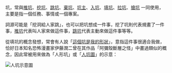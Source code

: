 <!-- TITLE: 坑 -->


坑，常與[推坑](推坑)、[挖坑](挖坑)、[跳坑](跳坑)、[棄坑](棄坑)、[坑主](坑主)、[入坑](入坑)、[填坑](填坑)、[拉坑](拉坑)、[搶坑](搶坑) 一同使用，主要是指一個任務、事情或一個專案。

詞源可能是「挖洞給人家跳」，也可以把坑想成一件事，挖了坑則代表規畫了一件事，[推坑](推坑)代表叫人家來做這件事，[跳坑](跳坑)代表主動來做這件事等等。

從填坑的概念發想，常會有人說「[這個坑是我的形狀](這個坑是我的形狀)」，意指這件事很適合我做，恰好日本知名恐怖漫畫家伊藤潤二曾在其作品「阿彌殼斷層之怪」中畫過類似的概念，因此常被用來做為「人形坑」或「[人坑圖](人坑圖)」的示意：

![人坑示意圖](http://i.imgur.com/IgVMZLB.jpg)
